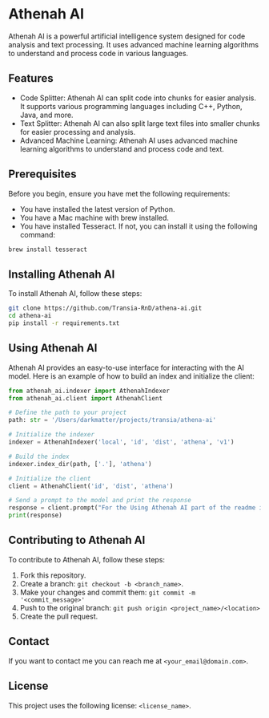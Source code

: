 # Athenah AI

Athenah AI is a powerful artificial intelligence system designed for code analysis and text processing. It uses advanced machine learning algorithms to understand and process code in various languages.

## Features

- Code Splitter: Athenah AI can split code into chunks for easier analysis. It supports various programming languages including C++, Python, Java, and more.
- Text Splitter: Athenah AI can also split large text files into smaller chunks for easier processing and analysis.
- Advanced Machine Learning: Athenah AI uses advanced machine learning algorithms to understand and process code and text.

## Prerequisites

Before you begin, ensure you have met the following requirements:

- You have installed the latest version of Python.
- You have a Mac machine with brew installed.
- You have installed Tesseract. If not, you can install it using the following command:

```bash
brew install tesseract
```

## Installing Athenah AI

To install Athenah AI, follow these steps:

```bash
git clone https://github.com/Transia-RnD/athena-ai.git
cd athena-ai
pip install -r requirements.txt
```

## Using Athenah AI

Athenah AI provides an easy-to-use interface for interacting with the AI model. Here is an example of how to build an index and initialize the client:

```python
from athenah_ai.indexer import AthenahIndexer
from athenah_ai.client import AthenahClient

# Define the path to your project
path: str = '/Users/darkmatter/projects/transia/athena-ai'

# Initialize the indexer
indexer = AthenahIndexer('local', 'id', 'dist', 'athena', 'v1')

# Build the index
indexer.index_dir(path, ['.'], 'athena')

# Initialize the client
client = AthenahClient('id', 'dist', 'athena')

# Send a prompt to the model and print the response
response = client.prompt("For the Using Athenah AI part of the readme include ")
print(response)
```

## Contributing to Athenah AI

To contribute to Athenah AI, follow these steps:

1. Fork this repository.
2. Create a branch: `git checkout -b <branch_name>`.
3. Make your changes and commit them: `git commit -m '<commit_message>'`
4. Push to the original branch: `git push origin <project_name>/<location>`
5. Create the pull request.

## Contact

If you want to contact me you can reach me at `<your_email@domain.com>`.

## License

This project uses the following license: `<license_name>`.